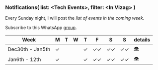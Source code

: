 ### Notifications( list: \<Tech Events>, filter: \<In Vizag> )

Every Sunday night, I will post the *list of events in the coming week*.

Subscribe to this WhatsApp [group](https://chat.whatsapp.com/EZ7ggy0kEmJ8nCiY6pJYsp).    

| Week | M | T | W |  T | F | S | S | details |
| -- | -- | -- | -- | -- | -- | -- | -- | -- |
| Dec30th - Jan5th | ✓ |  |   |  ✓ | ✓✓ | ✓✓ | ✓✓ | [👁](weeks/2020/w01-dec30-jan5th.txt) |  
| Jan6th - 12th | ✓ |  |   |  ✓ | ✓✓ | ✓✓ | ✓✓ | [👁](weeks/2020/w02-jan6th-jan12th.txt) |  
